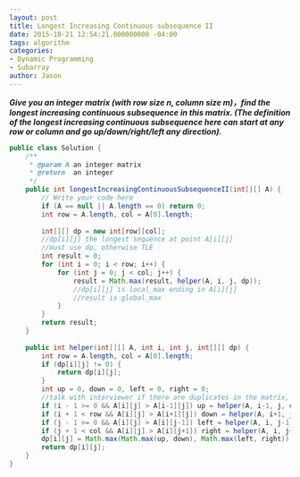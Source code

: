 ```yaml
---
layout: post
title: Longest Increasing Continuous subsequence II
date: 2015-10-21 12:54:21.000000000 -04:00
tags: algorithm
categories:
- Dynamic Programming
- Subarray
author: Jason
---
```

<p><strong><em>Give you an integer matrix (with row size n, column size m)，find the longest increasing continuous subsequence in this matrix. (The definition of the longest increasing continuous subsequence here can start at any row or column and go up/down/right/left any direction).</em></strong></p>


``` java
public class Solution {
    /**
     * @param A an integer matrix
     * @return  an integer
     */
    public int longestIncreasingContinuousSubsequenceII(int[][] A) {
        // Write your code here
        if (A == null || A.length == 0) return 0;
        int row = A.length, col = A[0].length;
        
        int[][] dp = new int[row][col];
        //dp[i][j] the longest sequence at point A[i][j]
        //must use dp, otherwise TLE
        int result = 0;
        for (int i = 0; i < row; i++) {
            for (int j = 0; j < col; j++) {
                result = Math.max(result, helper(A, i, j, dp));
                //dp[i][j] is local_max ending in A[i][j]
                //result is global_max
            }
        }
        return result;
    }
    
    public int helper(int[][] A, int i, int j, int[][] dp) {
        int row = A.length, col = A[0].length;
        if (dp[i][j] != 0) {
            return dp[i][j];
        }
        int up = 0, down = 0, left = 0, right = 0;
        //talk with interviewer if there are duplicates in the matrix, if so, we need to add a boolean visited variable
        if (i - 1 >= 0 && A[i][j] > A[i-1][j]) up = helper(A, i-1, j, dp);
        if (i + 1 < row && A[i][j] > A[i+1][j]) down = helper(A, i+1, j, dp);
        if (j - 1 >= 0 && A[i][j] > A[i][j-1]) left = helper(A, i, j-1, dp);
        if (j + 1 < col && A[i][j] > A[i][j+1]) right = helper(A, i, j+1, dp);
        dp[i][j] = Math.max(Math.max(up, down), Math.max(left, right)) + 1;
        return dp[i][j];
    }
}
```
